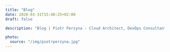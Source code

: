 ```yaml
---
title: "Blog"
date: 2020-03-31T15:40:25+02:00
draft: false

description: "Blog | Piotr Perzyna - Cloud Architect, DevOps Consultant"

photo:
  source: "/img/piotrperzyna.jpg"
---
```

